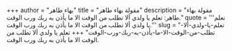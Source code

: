 +++
author = "بهاء طاهر"
title = "مقولة بهاء طاهر"
description = "مقولة بهاء طاهر: تعلم يا ولدي ألا تطلب من الوقت الا ما يأذن به ربك ورب الوقت."
quote = '''تعلم يا ولدي ألا تطلب من الوقت الا ما يأذن به ربك ورب الوقت.''' 
slug = "تعلم-يا-ولدي-ألا-تطلب-من-الوقت-الا-ما-يأذن-به-ربك-ورب-الوقت"
+++
تعلم يا ولدي ألا تطلب من الوقت الا ما يأذن به ربك ورب الوقت.
